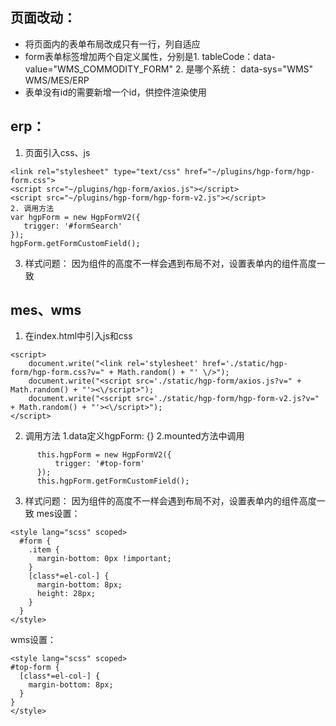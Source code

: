 ## 页面改动：
 * 将页面内的表单布局改成只有一行，列自适应
*  form表单标签增加两个自定义属性，分别是1. tableCode：data-value="WMS_COMMODITY_FORM"   2. 是哪个系统： data-sys="WMS"    WMS/MES/ERP
* 表单没有id的需要新增一个id，供控件渲染使用
## erp：
1. 页面引入css、js
 ```
<link rel="stylesheet" type="text/css" href="~/plugins/hgp-form/hgp-form.css">
<script src="~/plugins/hgp-form/axios.js"></script>
<script src="~/plugins/hgp-form/hgp-form-v2.js"></script>
2. 调用方法
var hgpForm = new HgpFormV2({
    trigger: '#formSearch'
});
hgpForm.getFormCustomField();
```
3. 样式问题：
因为组件的高度不一样会遇到布局不对，设置表单内的组件高度一致


## mes、wms
1. 在index.html中引入js和css
```
<script>
    document.write("<link rel='stylesheet' href='./static/hgp-form/hgp-form.css?v=" + Math.random() + "' \/>");
    document.write("<script src='./static/hgp-form/axios.js?v=" + Math.random() + "'><\/script>");
    document.write("<script src='./static/hgp-form/hgp-form-v2.js?v=" + Math.random() + "'><\/script>");
</script>
```
2. 调用方法
  1.data定义hgpForm: {}
  2.mounted方法中调用
```
      this.hgpForm = new HgpFormV2({
          trigger: '#top-form'
      });
      this.hgpForm.getFormCustomField();
```
3. 样式问题：
因为组件的高度不一样会遇到布局不对，设置表单内的组件高度一致
mes设置：
```
<style lang="scss" scoped>
  #form {
    .item {
      margin-bottom: 0px !important;
    }
    [class*=el-col-] {
      margin-bottom: 8px;
      height: 28px;
    }
  }
</style>
```
wms设置：
```
<style lang="scss" scoped>
#top-form {
  [class*=el-col-] {
    margin-bottom: 8px;
  }
}
</style>
```